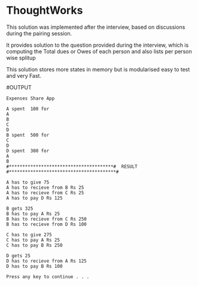 # ThoughtWorks

This solution was implemented after the interview, based on discussions during the pairing session. 

It provides solution to the question provided during the interview, which is computing the Total dues or Owes of each person and also lists per person wise splitup

This solution stores more states in memory but is modularised easy to test and very Fast.

#OUTPUT
```
Expenses Share App

A spent  100 for
A
B
C
D
B spent  500 for
C
D
D spent  300 for
A
B
#***************************************#  RESULT  #****************************************#

A has to give 75
A has to recieve from B Rs 25
A has to recieve from C Rs 25
A has to pay D Rs 125

B gets 325
B has to pay A Rs 25
B has to recieve from C Rs 250
B has to recieve from D Rs 100

C has to give 275
C has to pay A Rs 25
C has to pay B Rs 250

D gets 25
D has to recieve from A Rs 125
D has to pay B Rs 100

Press any key to continue . . .

```
